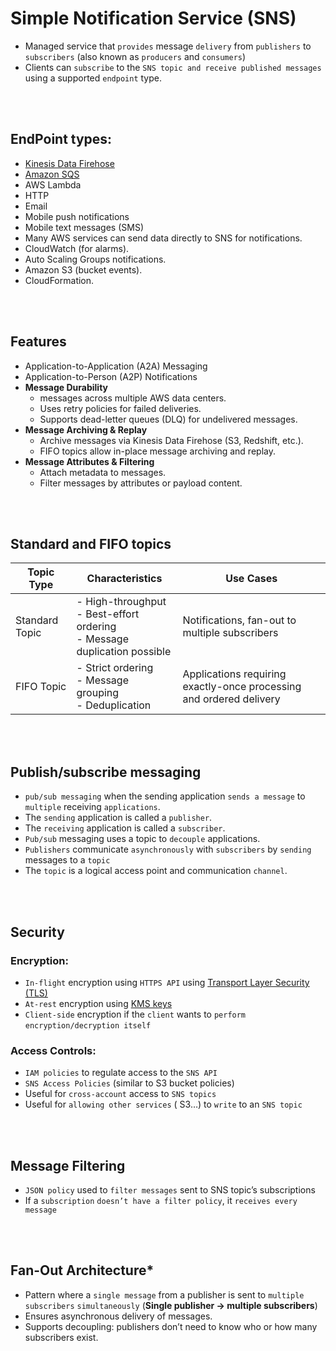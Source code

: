 # Simple Notification Service (SNS)

* Managed service that `provides` message `delivery` from `publishers` to `subscribers` (also known as `producers` and `consumers`)
* Clients can `subscribe` to the `SNS topic and receive published messages` using a supported `endpoint` type.

<br><br>

## EndPoint types: 
* [Kinesis Data Firehose](../Analytics/Kinesis.md)
* [Amazon SQS](./Simple-Queue-Service%20(SQS).md)
* AWS Lambda
* HTTP 
* Email
* Mobile push notifications
* Mobile text messages (SMS)
* Many AWS services can send data directly to SNS for notifications.
* CloudWatch (for alarms).
* Auto Scaling Groups notifications.
* Amazon S3 (bucket events).
* CloudFormation.

<br><br>

## Features
* Application-to-Application (A2A) Messaging
* Application-to-Person (A2P) Notifications
* **Message Durability**
    * messages across multiple AWS data centers.
    * Uses retry policies for failed deliveries.
    * Supports dead-letter queues (DLQ) for undelivered messages.
* **Message Archiving & Replay**
    * Archive messages via Kinesis Data Firehose (S3, Redshift, etc.).
    * FIFO topics allow in-place message archiving and replay.
* **Message Attributes & Filtering**
    * Attach metadata to messages.
    * Filter messages by attributes or payload content.

<br><br>

## Standard and FIFO topics

| Topic Type       | Characteristics                                                                                   | Use Cases                                           |
|-----------------|--------------------------------------------------------------------------------------------------|---------------------------------------------------|
| Standard Topic   | - High-throughput<br>- Best-effort ordering<br>- Message duplication possible                     | Notifications, fan-out to multiple subscribers    |
| FIFO Topic       | - Strict ordering<br>- Message grouping<br>- Deduplication                                        | Applications requiring exactly-once processing and ordered delivery |



<br><br>

## Publish/subscribe messaging
* `pub/sub messaging` when the sending application `sends a message` to `multiple` receiving `applications`.
* The `sending` application is called a `publisher`.
* The `receiving` application is called a `subscriber`.
* `Pub/sub` messaging uses a topic to `decouple` applications.
* `Publishers` communicate `asynchronously` with `subscribers` by `sending` messages to a `topic`
* The `topic` is a logical access point and communication `channel`.

<br><br>

## Security
### Encryption:
* `In-flight` encryption using `HTTPS API` using [Transport Layer Security (TLS)]()
* `At-rest` encryption using [KMS keys]()
* `Client-side` encryption if the `client` wants to `perform` `encryption/decryption itself`
### Access Controls:
* `IAM policies` to regulate access to the `SNS API`
* `SNS Access Policies` (similar to S3 bucket policies)
* Useful for `cross-account` access to `SNS topics`
* Useful for `allowing other services` ( S3…) to `write` to an `SNS topic`

<br><br>

## Message Filtering
* `JSON policy` used to `filter messages` sent to SNS topic’s subscriptions
* If a `subscription` `doesn’t have a filter policy`, it `receives every message`

<br><br>

## Fan-Out Architecture*
* Pattern where a `single message` from a publisher is sent to `multiple subscribers` `simultaneously` (**Single publisher → multiple subscribers**)
* Ensures asynchronous delivery of messages.
* Supports decoupling: publishers don’t need to know who or how many subscribers exist.